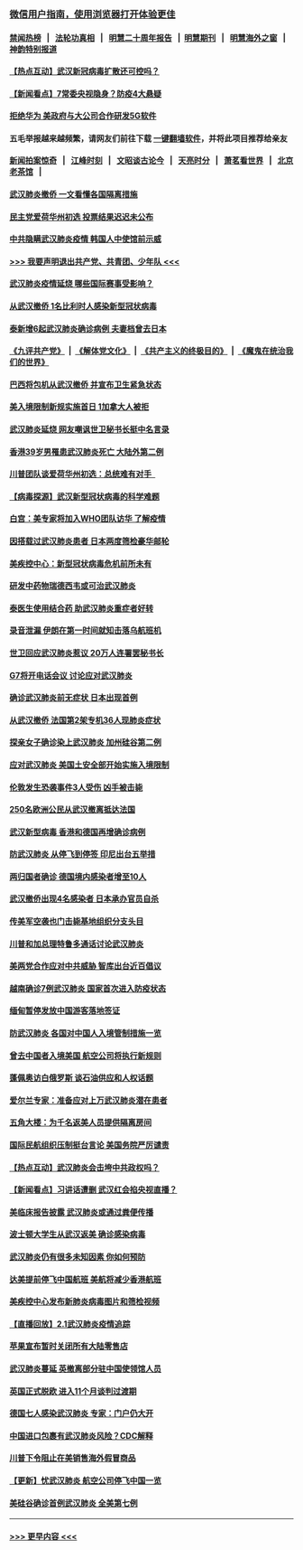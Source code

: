 ### [微信用户指南，使用浏览器打开体验更佳](https://github.com/gfw-breaker/banned-news1/blob/master/indexes/wechat-guide.md?t=0)
#### [禁闻热榜](热点新闻.md?t=0)  &nbsp;&nbsp;|&nbsp;&nbsp; [法轮功真相](https://github.com/gfw-breaker/truth/blob/master/README.md?t=0) &nbsp;&nbsp;|&nbsp;&nbsp; [明慧二十周年报告](https://github.com/gfw-breaker/mh-reports/blob/master/README.md?t=0) &nbsp;&nbsp;|&nbsp;&nbsp;[明慧期刊](https://github.com/gfw-breaker/mh-qikan) &nbsp;&nbsp;|&nbsp;&nbsp; [明慧海外之窗](https://github.com/gfw-breaker/mh-news/blob/master/README.md?t=0) &nbsp;&nbsp;|&nbsp;&nbsp; [神韵特别报道](https://github.com/gfw-breaker/mh-news/blob/master/shenyun.md?t=0)
#### [【热点互动】武汉新冠病毒扩散还可控吗？](../pages/nsc418/n11844750.md?t=02050833) 
#### [【新闻看点】7常委央视隐身？防疫4大悬疑](../pages/nsc418/n11844611.md?t=02050833) 
#### [拒绝华为 美政府与大公司合作研发5G软件](../pages/nsc418/n11844625.md?t=02050833) 
#### 五毛举报越来越频繁，请网友们前往下载 [一键翻墙软件](https://github.com/gfw-breaker/ssr-accounts)，并将此项目推荐给亲友
#### [新闻拍案惊奇](https://github.com/gfw-breaker/banned-news1/blob/master/pages/link4.md) &nbsp;&nbsp;|&nbsp;&nbsp; [江峰时刻](https://github.com/gfw-breaker/banned-news1/blob/master/pages/link4.md) &nbsp;&nbsp;|&nbsp;&nbsp; [文昭谈古论今](https://github.com/gfw-breaker/banned-news1/blob/master/pages/link4.md) &nbsp;&nbsp;|&nbsp;&nbsp; [天亮时分](https://github.com/gfw-breaker/banned-news1/blob/master/pages/link4.md) &nbsp;&nbsp;|&nbsp;&nbsp; [萧茗看世界](https://github.com/gfw-breaker/banned-news1/blob/master/pages/link4.md) &nbsp;&nbsp;|&nbsp;&nbsp; [北京老茶馆](https://github.com/gfw-breaker/banned-news1/blob/master/pages/link4.md) &nbsp;&nbsp;|&nbsp;&nbsp; 
#### [武汉肺炎撤侨 一文看懂各国隔离措施](../pages/nsc418/n11844216.md?t=02050833) 
#### [民主党爱荷华州初选 投票结果迟迟未公布](../pages/nsc418/n11844207.md?t=02050833) 
#### [中共隐瞒武汉肺炎疫情 韩国人中使馆前示威](../pages/nsc418/n11844084.md?t=02050833) 
#### [>>> 我要声明退出共产党、共青团、少年队 <<<](https://github.com/begood0513/goodnews/blob/master/quit/letter.md) 
#### [武汉肺炎疫情延烧 哪些国际赛事受影响？](../pages/nsc418/n11843958.md?t=02050833) 
#### [从武汉撤侨 1名比利时人感染新型冠状病毒](../pages/nsc418/n11843977.md?t=02050833) 
#### [泰新增6起武汉肺炎确诊病例 夫妻档曾去日本](../pages/nsc418/n11843900.md?t=02050833) 
#### [《九评共产党》](https://github.com/begood0513/9ping.md/blob/master/README.md) &nbsp;|&nbsp; [《解体党文化》](../../../../jtdwh.md/blob/master/README.md)  &nbsp;|&nbsp; [《共产主义的终极目的》](../../../../gczydzjmd.md/blob/master/README.md) &nbsp;|&nbsp; [《魔鬼在统治我们的世界》](../../../../mgztzwmdsj.md/blob/master/README.md) 
#### [巴西将包机从武汉撤侨 并宣布卫生紧急状态](../pages/nsc418/n11843418.md?t=02050833) 
#### [美入境限制新规实施首日 1加拿大人被拒](../pages/nsc418/n11843058.md?t=02050833) 
#### [武汉肺炎延烧 网友嘲讽世卫秘书长挺中名言录](../pages/nsc418/n11843056.md?t=02050833) 
#### [香港39岁男罹患武汉肺炎死亡 大陆外第二例](../pages/nsc418/n11843026.md?t=02050833) 
#### [川普团队谈爱荷华州初选：总统难有对手  ](../pages/nsc418/n11842867.md?t=02050833) 
#### [【病毒探源】武汉新型冠状病毒的科学难题](../pages/nsc418/n11842176.md?t=02050833) 
#### [白宫：美专家将加入WHO团队访华 了解疫情](../pages/nsc418/n11842198.md?t=02050833) 
#### [因搭载过武汉肺炎患者 日本两度筛检豪华邮轮](../pages/nsc418/n11842447.md?t=02050833) 
#### [美疾控中心：新型冠状病毒危机前所未有](../pages/nsc418/n11842406.md?t=02050833) 
#### [研发中药物瑞德西韦或可治武汉肺炎](../pages/nsc418/n11842100.md?t=02050833) 
#### [泰医生使用结合药 助武汉肺炎重症者好转](../pages/nsc418/n11842096.md?t=02050833) 
#### [录音泄漏 伊朗在第一时间就知击落乌航班机](../pages/nsc418/n11842002.md?t=02050833) 
#### [世卫回应武汉肺炎惹议 20万人连署罢秘书长](../pages/nsc418/n11841664.md?t=02050833) 
#### [G7将开电话会议 讨论应对武汉肺炎](../pages/nsc418/n11841658.md?t=02050833) 
#### [确诊武汉肺炎前无症状 日本出现首例](../pages/nsc418/n11841567.md?t=02050833) 
#### [从武汉撤侨 法国第2架专机36人现肺炎症状](../pages/nsc418/n11841382.md?t=02050833) 
#### [探亲女子确诊染上武汉肺炎 加州硅谷第二例](../pages/nsc418/n11839784.md?t=02050833) 
#### [应对武汉肺炎 美国土安全部开始实施入境限制](../pages/nsc418/n11839729.md?t=02050833) 
#### [伦敦发生恐袭事件3人受伤 凶手被击毙](../pages/nsc418/n11839442.md?t=02050833) 
#### [250名欧洲公民从武汉撤离抵达法国](../pages/nsc418/n11839438.md?t=02050833) 
#### [武汉新型病毒 香港和德国再增确诊病例](../pages/nsc418/n11839381.md?t=02050833) 
#### [防武汉肺炎 从停飞到停签 印尼出台五举措](../pages/nsc418/n11839282.md?t=02050833) 
#### [两归国者确诊 德国境内感染者增至10人](../pages/nsc418/n11839164.md?t=02050833) 
#### [武汉撤侨出现4名感染者 日本承办官员自杀](../pages/nsc418/n11839044.md?t=02050833) 
#### [传美军空袭也门击毙基地组织分支头目](../pages/nsc418/n11839210.md?t=02050833) 
#### [川普和加总理特鲁多通话讨论武汉肺炎](../pages/nsc418/n11839128.md?t=02050833) 
#### [美两党合作应对中共威胁 智库出台近百倡议](../pages/nsc418/n11838437.md?t=02050833) 
#### [越南确诊7例武汉肺炎 国家首次进入防疫状态](../pages/nsc418/n11838860.md?t=02050833) 
#### [缅甸暂停发放中国游客落地签证](../pages/nsc418/n11838730.md?t=02050833) 
#### [防武汉肺炎 各国对中国人入境管制措施一览](../pages/nsc418/n11838726.md?t=02050833) 
#### [曾去中国者入境美国 航空公司将执行新规则](../pages/nsc418/n11838375.md?t=02050833) 
#### [蓬佩奥访白俄罗斯 谈石油供应和人权话题](../pages/nsc418/n11838242.md?t=02050833) 
#### [爱尔兰专家：准备应对上万武汉肺炎潜在患者](../pages/nsc418/n11837978.md?t=02050833) 
#### [五角大楼：为千名返美人员提供隔离房间](../pages/nsc418/n11837831.md?t=02050833) 
#### [国际民航组织压制挺台言论 美国务院严厉谴责](../pages/nsc418/n11837791.md?t=02050833) 
#### [【热点互动】武汉肺炎会击垮中共政权吗？](../pages/nsc418/n11837779.md?t=02050833) 
#### [【新闻看点】习讲话遭删 武汉红会掐央视直播？](../pages/nsc418/n11837573.md?t=02050833) 
#### [美临床报告披露 武汉肺炎或通过粪便传播](../pages/nsc418/n11837626.md?t=02050833) 
#### [波士顿大学生从武汉返美 确诊感染病毒](../pages/nsc418/n11837580.md?t=02050833) 
#### [武汉肺炎仍有很多未知因素 你如何预防](../pages/nsc418/n11837666.md?t=02050833) 
#### [达美提前停飞中国航班 美航将减少香港航班](../pages/nsc418/n11837649.md?t=02050833) 
#### [美疾控中心发布新肺炎病毒图片和筛检视频](../pages/nsc418/n11837491.md?t=02050833) 
#### [【直播回放】2.1武汉肺炎疫情追踪](../pages/nsc418/n11837232.md?t=02050833) 
#### [苹果宣布暂时关闭所有大陆零售店](../pages/nsc418/n11837097.md?t=02050833) 
#### [武汉肺炎蔓延 英撤离部分驻中国使领馆人员](../pages/nsc418/n11837061.md?t=02050833) 
#### [英国正式脱欧 进入11个月谈判过渡期](../pages/nsc418/n11836911.md?t=02050833) 
#### [德国七人感染武汉肺炎 专家：门户仍大开](../pages/nsc418/n11836344.md?t=02050833) 
#### [中国进口包裹有武汉肺炎风险？CDC解释](../pages/nsc418/n11836321.md?t=02050833) 
#### [川普下令阻止在美销售海外假冒商品](../pages/nsc418/n11836261.md?t=02050833) 
#### [【更新】忧武汉肺炎 航空公司停飞中国一览](../pages/nsc418/n11835931.md?t=02050833) 
#### [美硅谷确诊首例武汉肺炎 全美第七例](../pages/nsc418/n11836093.md?t=02050833) 

----
#### [ >>> 更早内容 <<< ](../indexes/nsc418-earlier.md)
